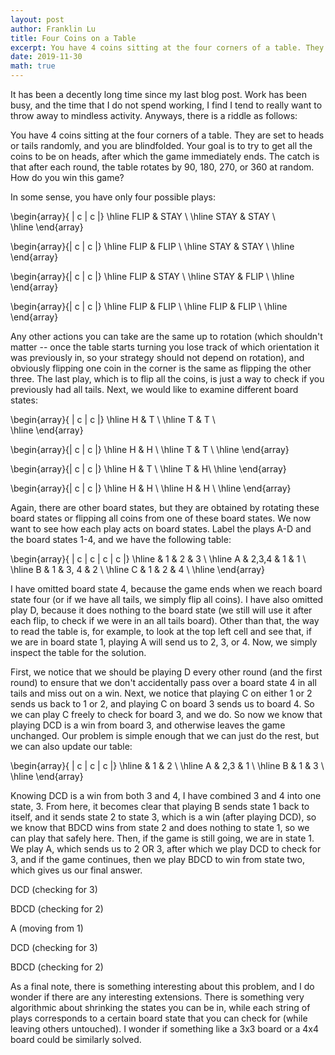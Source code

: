 ```yaml
---
layout: post
author: Franklin Lu
title: Four Coins on a Table
excerpt: You have 4 coins sitting at the four corners of a table. They are set to heads or tails randomly, and you are blindfolded. Your goal is to try to get all the coins to be on heads, after which the game immediately ends. The catch is that after each round, the table rotates by 90, 180, 270, or 360 at random. How do you win this game?
date: 2019-11-30
math: true
---
```

It has been a decently long time since my last blog post. Work has been busy, and the time that I do not spend working, I find I tend to really want to throw away to mindless activity. Anyways, there is a riddle as follows:

You have 4 coins sitting at the four corners of a table. They are set to heads or tails randomly, and you are blindfolded. Your goal is to try to get all the coins to be on heads, after which the game immediately ends. The catch is that after each round, the table rotates by 90, 180, 270, or 360 at random. How do you win this game?

In some sense, you have only four possible plays:

\begin{array}{ | c | c |}
\hline
FLIP & STAY \\
\hline
STAY & STAY \\  
\hline
\end{array}

\begin{array}{| c | c |}
\hline
FLIP & FLIP \\
\hline
STAY & STAY \\
\hline
\end{array}

\begin{array}{| c | c |}
\hline
FLIP & STAY \\
\hline
STAY & FLIP \\
\hline
\end{array}

\begin{array}{| c | c |}
\hline
FLIP & FLIP \\
\hline
FLIP & FLIP \\
\hline
\end{array}

Any other actions you can take are the same up to rotation (which shouldn't matter -- once the table starts turning you lose track of which orientation it was previously in, so your strategy should not depend on rotation), and obviously flipping one coin in the corner is the same as flipping the other three. The last play, which is to flip all the coins, is just a way to check if you previously had all tails. Next, we would like to examine different board states:


\begin{array}{ | c | c |}
\hline
H & T \\
\hline
T & T \\  
\hline
\end{array}

\begin{array}{| c | c |}
\hline
H & H \\
\hline
T & T \\
\hline
\end{array}

\begin{array}{| c | c |}
\hline
H & T \\
\hline
T & H\\
\hline
\end{array}

\begin{array}{| c | c |}
\hline
H & H \\
\hline
H & H \\
\hline
\end{array}

Again, there are other board states, but they are obtained by rotating these board states or flipping all coins from one of these board states. We now want to see how each play acts on board states. Label the plays A-D and the board states 1-4, and we have the following table:

\begin{array}{ | c | c | c | c |}
\hline
& 1 & 2 & 3 \\
\hline
A & 2,3,4 & 1 & 1 \\
\hline
B & 1 & 3, 4 & 2 \\
\hline
C & 1 & 2 & 4 \\
\hline
\end{array}

I have omitted board state 4, because the game ends when we reach board state four (or if we have all tails, we simply flip all coins). I have also omitted play D, because it does nothing to the board state (we still will use it after each flip, to check if we were in an all tails board). Other than that, the way to read the table is, for example, to look at the top left cell and see that, if we are in board state 1, playing A will send us to 2, 3, or 4. Now, we simply inspect the table for the solution.

First, we notice that we should be playing D every other round (and the first round) to ensure that we don't accidentally pass over a board state 4 in all tails and miss out on a win. Next, we notice that playing C on either 1 or 2 sends us back to 1 or 2, and playing C on board 3 sends us to board 4. So we can play C freely to check for board 3, and we do. So now we know that playing DCD is a win from board 3, and otherwise leaves the game unchanged. Our problem is simple enough that we can just do the rest, but we can also update our table:

\begin{array}{ | c | c | c |}
\hline
& 1 & 2 \\
\hline
A & 2,3 & 1 \\
\hline
B & 1 & 3 \\
\hline
\end{array}


Knowing DCD is a win from both 3 and 4, I have combined 3 and 4 into one state, 3. From here, it becomes clear that playing B sends state 1 back to itself, and it sends state 2 to state 3, which is a win (after playing DCD), so we know that BDCD wins from state 2 and does nothing to state 1, so we can play that safely here. Then, if the game is still going, we are in state 1. We play A, which sends us to 2 OR 3, after which we play DCD to check for 3, and if the game continues, then we play BDCD to win from state two, which gives us our final answer.

DCD (checking for 3)

BDCD (checking for 2)

A (moving from 1)

DCD (checking for 3)

BDCD (checking for 2)

As a final note, there is something interesting about this problem, and I do wonder if there are any interesting extensions. There is something very algorithmic about shrinking the states you can be in, while each string of plays corresponds to a certain board state that you can check for (while leaving others untouched). I wonder if something like a 3x3 board or a 4x4 board could be similarly solved.